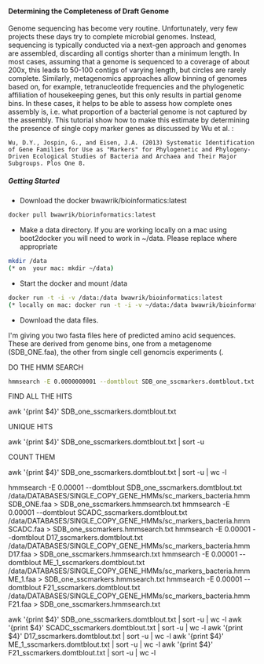 #### Determining the Completeness of Draft Genome

Genome sequencing has become very routine. Unfortunately, very few projects these days try to complete microbial genomes. Instead, sequencing is typically conducted via a next-gen approach and genomes are assembled, discarding all contigs shorter than a minimum length.  In most cases, assuming that a genome is sequenced to a coverage of about 200x, this leads to 50-100 contigs of varying length, but circles are rarely complete.  Similarly, metagenomics approaches allow binning of genomes based on, for example, tetranucleotide frequencies and the phylogenetic affiliation of housekeeping genes, but this only results in partial genome bins.  In these cases, it helps to be able to assess how complete ones assembly is, i.e. what proportion of a bacterial genome is not captured by the assembly. This tutorial show how to make this estimate by determining the presence of single copy marker genes as discussed by Wu et al. :

```
Wu, D.Y., Jospin, G., and Eisen, J.A. (2013) Systematic Identification of Gene Families for Use as "Markers" for Phylogenetic and Phylogeny-Driven Ecological Studies of Bacteria and Archaea and Their Major Subgroups. Plos One 8.
```

##### Getting Started

- Download the docker bwawrik/bioinformatics:latest

```sh
docker pull bwawrik/biorinformatics:latest
```

- Make a data directory. If you are working locally on a mac using boot2docker you will need to work in ~/data. Please replace where appropriate

```sh
mkdir /data
(* on  your mac: mkdir ~/data)
```

- Start the docker and mount /data

```sh
docker run -t -i -v /data:/data bwawrik/bioinformatics:latest
(* locally on mac: docker run -t -i -v ~/data:/data bwawrik/bioinformatics:latest)
```

- Download the data files.  


I'm giving you two fasta files here of predicted amino acid sequences.  These are derived from genome bins, one from a metagenome (SDB_ONE.faa), the other from single cell genomcis experiments (.


DO THE HMM SEARCH


```sh 
hmmsearch -E 0.0000000001 --domtblout SDB_one_sscmarkers.domtblout.txt /data/DATABASES/SINGLE_COPY_GENE_HMMs/sc_markers_bacteria.hmm SDB_ONE.faa > SDB_one_sscmarkers.hmmsearch.txt
```

FIND ALL THE HITS

awk '{print $4}' SDB_one_sscmarkers.domtblout.txt 

UNIQUE HITS

awk '{print $4}' SDB_one_sscmarkers.domtblout.txt | sort -u

COUNT THEM

awk '{print $4}' SDB_one_sscmarkers.domtblout.txt | sort -u | wc -l



hmmsearch -E 0.00001 --domtblout SDB_one_sscmarkers.domtblout.txt /data/DATABASES/SINGLE_COPY_GENE_HMMs/sc_markers_bacteria.hmm SDB_ONE.faa > SDB_one_sscmarkers.hmmsearch.txt
hmmsearch -E 0.00001 --domtblout SCADC_sscmarkers.domtblout.txt /data/DATABASES/SINGLE_COPY_GENE_HMMs/sc_markers_bacteria.hmm SCADC.faa > SDB_one_sscmarkers.hmmsearch.txt
hmmsearch -E 0.00001 --domtblout D17_sscmarkers.domtblout.txt /data/DATABASES/SINGLE_COPY_GENE_HMMs/sc_markers_bacteria.hmm D17.faa > SDB_one_sscmarkers.hmmsearch.txt
hmmsearch -E 0.00001 --domtblout ME_1_sscmarkers.domtblout.txt /data/DATABASES/SINGLE_COPY_GENE_HMMs/sc_markers_bacteria.hmm ME_1.faa > SDB_one_sscmarkers.hmmsearch.txt
hmmsearch -E 0.00001 --domtblout F21_sscmarkers.domtblout.txt /data/DATABASES/SINGLE_COPY_GENE_HMMs/sc_markers_bacteria.hmm F21.faa > SDB_one_sscmarkers.hmmsearch.txt


awk '{print $4}' SDB_one_sscmarkers.domtblout.txt | sort -u | wc -l
awk '{print $4}' SCADC_sscmarkers.domtblout.txt | sort -u | wc -l
awk '{print $4}' D17_sscmarkers.domtblout.txt | sort -u | wc -l
awk '{print $4}' ME_1_sscmarkers.domtblout.txt | sort -u | wc -l
awk '{print $4}' F21_sscmarkers.domtblout.txt | sort -u | wc -l


